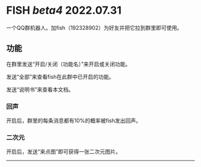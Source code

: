# **FISH** *beta4* 2022.07.31

一个QQ群机器人。加fish（192328902）为好友并把它拉到群里即可使用。

## 功能

在群里发送“开启/关闭（功能名）”来开启或关闭功能。

发送“全部”来查看fish在此群中已开启的功能。

发送“说明书”来查看本文档。

### 回声

开启后，群里的每条消息都有10%的概率被fish发出回声。

### 二次元

开启后，发送“来点图”即可获得一张二次元图片。

***
